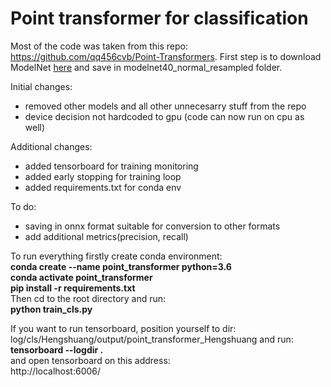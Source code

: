 # Point transformer for classification

Most of the code was taken from this repo: https://github.com/qq456cvb/Point-Transformers. First step is to download  ModelNet <a href="https://shapenet.cs.stanford.edu/media/modelnet40_normal_resampled.zip">here</a> and save in modelnet40_normal_resampled folder.



Initial changes:
- removed other models and all other unnecesarry stuff from the repo
- device decision not hardcoded to gpu (code can now run on cpu as well)

Additional changes:
- added tensorboard for training monitoring
- added early stopping for training loop
- added requirements.txt for conda env

To do: 
- saving in onnx format suitable for conversion to other formats
- add additional metrics(precision, recall)

To run everything firstly create conda environment: <br/>
<b>conda create --name point_transformer python=3.6 </b><br/>
<b>conda activate point_transformer </b> <br/>
<b>pip install -r requirements.txt </b><br/>
Then cd to the root directory and run: <br/>
<b>python train_cls.py </b>

If you want to run tensorboard, position yourself to dir: log/cls/Hengshuang/output/point_transformer_Hengshuang and run: <br/>
<b>tensorboard --logdir .</b> <br/>
and open tensorboard on this address: <br/>
http://localhost:6006/

